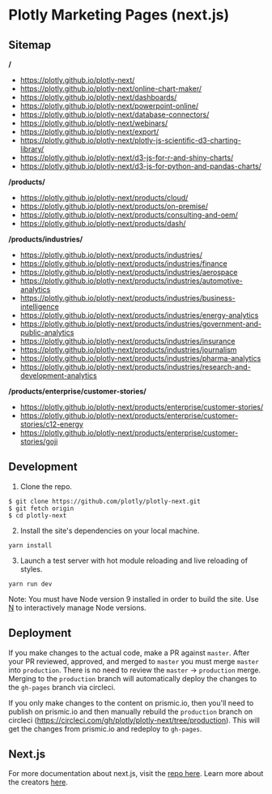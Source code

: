 # Plotly Marketing Pages (next.js)

## Sitemap

****/****
- https://plotly.github.io/plotly-next/
- https://plotly.github.io/plotly-next/online-chart-maker/
- https://plotly.github.io/plotly-next/dashboards/
- https://plotly.github.io/plotly-next/powerpoint-online/
- https://plotly.github.io/plotly-next/database-connectors/
- https://plotly.github.io/plotly-next/webinars/
- https://plotly.github.io/plotly-next/export/
- https://plotly.github.io/plotly-next/plotly-js-scientific-d3-charting-library/
- https://plotly.github.io/plotly-next/d3-js-for-r-and-shiny-charts/
- https://plotly.github.io/plotly-next/d3-js-for-python-and-pandas-charts/

****/products/****
- https://plotly.github.io/plotly-next/products/cloud/
- https://plotly.github.io/plotly-next/products/on-premise/
- https://plotly.github.io/plotly-next/products/consulting-and-oem/
- https://plotly.github.io/plotly-next/products/dash/

****/products/industries/****
- https://plotly.github.io/plotly-next/products/industries/
- https://plotly.github.io/plotly-next/products/industries/finance
- https://plotly.github.io/plotly-next/products/industries/aerospace
- https://plotly.github.io/plotly-next/products/industries/automotive-analytics
- https://plotly.github.io/plotly-next/products/industries/business-intelligence
- https://plotly.github.io/plotly-next/products/industries/energy-analytics
- https://plotly.github.io/plotly-next/products/industries/government-and-public-analytics
- https://plotly.github.io/plotly-next/products/industries/insurance
- https://plotly.github.io/plotly-next/products/industries/journalism
- https://plotly.github.io/plotly-next/products/industries/pharma-analytics
- https://plotly.github.io/plotly-next/products/industries/research-and-development-analytics

****/products/enterprise/customer-stories/****
- https://plotly.github.io/plotly-next/products/enterprise/customer-stories/
- https://plotly.github.io/plotly-next/products/enterprise/customer-stories/c12-energy
- https://plotly.github.io/plotly-next/products/enterprise/customer-stories/goji

## Development

1. Clone the repo.

```
$ git clone https://github.com/plotly/plotly-next.git
$ git fetch origin
$ cd plotly-next
```

2. Install the site's dependencies on your local machine. 

```yarn install```

3. Launch a test server with hot module reloading and live reloading of styles. 

```
yarn run dev
``` 

Note: You must have Node version 9 installed in order to build the site. Use [N](https://github.com/tj/n#installingactivating-versions) to interactively manage Node versions. 

## Deployment

If you make changes to the actual code, make a PR against `master`. After your PR reviewed, approved, and merged to `master` you must merge `master` into `production`. There is no need to review the `master` -> `production` merge. Merging to the `production` branch will automatically deploy the changes to the `gh-pages` branch via circleci.

If you only make changes to the content on prismic.io, then you'll need to publish on prismic.io and then manually rebuild the `production` branch on circleci (https://circleci.com/gh/plotly/plotly-next/tree/production). This will get the changes from prismic.io and redeploy to `gh-pages`.

## Next.js

For more documentation about next.js, visit the [repo here](https://github.com/zeit/next.js). Learn more about the creators [here](https://zeit.co).
